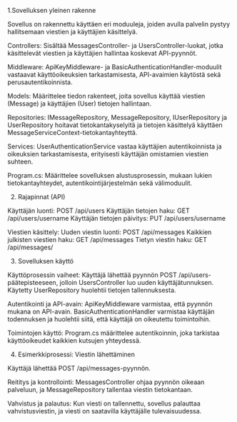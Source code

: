 1.Sovelluksen yleinen rakenne
  
Sovellus on rakennettu käyttäen eri moduuleja, joiden avulla palvelin pystyy hallitsemaan viestien ja käyttäjien käsittelyä.

Controllers: Sisältää MessagesController- ja UsersController-luokat, jotka käsittelevät viestien ja käyttäjien hallintaa koskevat API-pyynnöt.

Middleware: ApiKeyMiddleware- ja BasicAuthenticationHandler-moduulit vastaavat käyttöoikeuksien tarkastamisesta, API-avaimien käytöstä sekä perusautentikoinnista.

Models: Määrittelee tiedon rakenteet, joita sovellus käyttää viestien (Message) ja käyttäjien (User) tietojen hallintaan.

Repositories: IMessageRepository, MessageRepository, IUserRepository ja UserRepository hoitavat tietokantakyselyitä ja tietojen käsittelyä käyttäen MessageServiceContext-tietokantayhteyttä.

Services: UserAuthenticationService vastaa käyttäjien autentikoinnista ja oikeuksien tarkastamisesta, erityisesti käyttäjän omistamien viestien suhteen.

Program.cs: Määrittelee sovelluksen alustusprosessin, mukaan lukien tietokantayhteydet, autentikointijärjestelmän sekä välimoduulit.

2. Rajapinnat (API)
     
Käyttäjän luonti: POST /api/users
Käyttäjän tietojen haku: GET /api/users/username
Käyttäjän tietojen päivitys: PUT /api/users/username
  
Viestien käsittely:
Uuden viestin luonti: POST /api/messages
Kaikkien julkisten viestien haku: GET /api/messages
Tietyn viestin haku: GET /api/messages/
  
3. Sovelluksen käyttö

Käyttöprosessin vaiheet:
Käyttäjä lähettää pyynnön POST /api/users-päätepisteeseen, jolloin UsersController luo uuden käyttäjätunnuksen. 
Käytetty UserRepository huolehtii tietojen tallennuksesta.

Autentikointi ja API-avain:
ApiKeyMiddleware varmistaa, että pyynnön mukana on API-avain. BasicAuthenticationHandler varmistaa käyttäjän todennuksen ja huolehtii siitä, että käyttäjä on oikeutettu toimintoihin.

Toimintojen käyttö:
Program.cs määrittelee autentikoinnin, joka tarkistaa käyttöoikeudet kaikkien kutsujen yhteydessä.

4. Esimerkkiprosessi: Viestin lähettäminen

Käyttäjä lähettää POST /api/messages-pyynnön.

Reititys ja kontrollointi:
MessagesController ohjaa pyynnön oikeaan palveluun, ja MessageRepository tallentaa viestin tietokantaan.

Vahvistus ja palautus:
Kun viesti on tallennettu, sovellus palauttaa vahvistusviestin, ja viesti on saatavilla käyttäjälle tulevaisuudessa.

